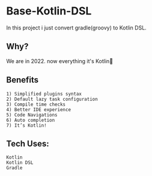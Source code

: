 # Base-Kotlin-DSL
   In this project i just convert gradle(groovy) to Kotlin DSL.
   
## Why?
  We are in 2022. now everything it's Kotlin🤪
   

## Benefits 
    1) Simplified plugins syntax
    2) Default lazy task configuration
    3) Compile time checks
    4) Better IDE experience
    5) Code Navigations
    6) Auto completion
    7) It’s Kotlin!

## Tech Uses:
    Kotlin
    Kotlin DSL
    Gradle
